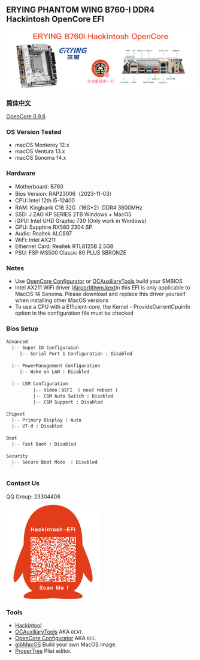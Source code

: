 ## ERYING PHANTOM WING B760-I DDR4 Hackintosh OpenCore EFI

![image](ScreenShot/ERYINGB760I.png)

### [简体中文](https://github.com/hackintosh-club/ERYING-B760I-OpenCore)

[OpenCore 0.9.6](https://github.com/acidanthera/OpenCorePkg)

### OS Version Tested

- macOS Monterey 12.x
- macOS Ventura  13.x 
- macOS Sonoma 14.x

### Hardware

- Motherboard:  B760
- Bios Version: RAP23006（2023-11-03）
- CPU: Intel 12th i5-12400
- RAM: Kingbank C18  32G（16G*2）DDR4 3600MHz
- SSD: J.ZAO KP SERIES 2TB Windows + MacOS
- iGPU: Intel UHD Graphic 730 (Only work in Windows)
- GPU: Sapphire RX580 2304 SP
- Audio: Realtek ALC897
- WiFi: Intel AX211
- Ethernet Card: Realtek RTL8125B 2.5GB
- PSU: FSP MS500 Classic 80 PLUS SBRONZE

### Notes

 - Use [OpenCore Configurator](https://mackie100projects.altervista.org/opencore-configurator/) or [OCAuxiliaryTools](https://github.com/ic005k/OCAuxiliaryTools) build your SMBIOS
 - Intel AX211 WiFi driver ([AirportItlwm.kext](https://github.com/OpenIntelWireless/itlwm/releases)in this EFI is only applicable to MacOS 14 Sonoma. Please download and replace this driver yourself when installing other MacOS versions
 - To use a CPU with a Efficient-core, the Kernel - ProvideCurrentCpuinfo option in the configuration file must be checked

### Bios Setup

```
Advanced
  |-- Super IO Configuraion
     |-- Serial Port 1 Configuration : Disabled
  
  |-- PowerManagement Configuration
     |-- Wake on LAN : Disabled
  
  |-- CSM Configuration
	      |-- Video：UEFI  ( need reboot )
	      |-- CSM Auto Switch : Disabled 
	      |-- CSM Support : Disabled
 
Chipset
  |-- Primary Display : Auto
  |-- VT-d : Disabled

Boot
  |-- Fast Boot : Disabled

Security
  |-- Secure Boot Mode  : Disabled
       

```

### Contact Us

QQ Group: 23304408

![image](ScreenShot/QRCode.png)


### Tools

- [Hackintool](https://github.com/headkaze/Hackintool) 
- [OCAuxiliaryTools](https://github.com/ic005k/OCAuxiliaryTools) AKA `OCAT`.
- [OpenCore Configurator](https://mackie100projects.altervista.org/opencore-configurator/) AKA `OCC`.
- [gibMacOS](https://github.com/corpnewt/gibMacOS) Build your own MacOS image.
- [ProperTree](https://github.com/corpnewt/ProperTree) Plist editor.
